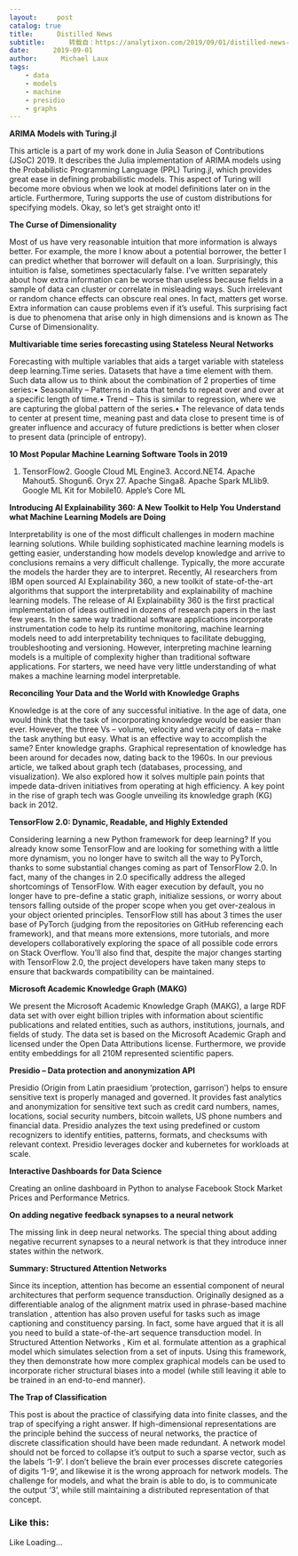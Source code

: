 ```yaml
---
layout:     post
catalog: true
title:      Distilled News
subtitle:      转载自：https://analytixon.com/2019/09/01/distilled-news-1182/
date:      2019-09-01
author:      Michael Laux
tags:
    - data
    - models
    - machine
    - presidio
    - graphs
---
```


**ARIMA Models with Turing.jl**

This article is a part of my work done in Julia Season of Contributions (JSoC) 2019. It describes the Julia implementation of ARIMA models using the Probabilistic Programming Language (PPL) Turing.jl, which provides great ease in defining probabilistic models. This aspect of Turing will become more obvious when we look at model definitions later on in the article. Furthermore, Turing supports the use of custom distributions for specifying models. Okay, so let’s get straight onto it!

**The Curse of Dimensionality**

Most of us have very reasonable intuition that more information is always better. For example, the more I know about a potential borrower, the better I can predict whether that borrower will default on a loan. Surprisingly, this intuition is false, sometimes spectacularly false. I’ve written separately about how extra information can be worse than useless because fields in a sample of data can cluster or correlate in misleading ways. Such irrelevant or random chance effects can obscure real ones. In fact, matters get worse. Extra information can cause problems even if it’s useful. This surprising fact is due to phenomena that arise only in high dimensions and is known as The Curse of Dimensionality.

**Multivariable time series forecasting using Stateless Neural Networks**

Forecasting with multiple variables that aids a target variable with stateless deep learning.Time series. Datasets that have a time element with them. Such data allow us to think about the combination of 2 properties of time series:• Seasonality – Patterns in data that tends to repeat over and over at a specific length of time.• Trend – This is similar to regression, where we are capturing the global pattern of the series.• The relevance of data tends to center at present time, meaning past and data close to present time is of greater influence and accuracy of future predictions is better when closer to present data (principle of entropy).

**10 Most Popular Machine Learning Software Tools in 2019**

1. TensorFlow2. Google Cloud ML Engine3. Accord.NET4. Apache Mahout5. Shogun6. Oryx 27. Apache Singa8. Apache Spark MLlib9. Google ML Kit for Mobile10. Apple’s Core ML

**Introducing AI Explainability 360: A New Toolkit to Help You Understand what Machine Learning Models are Doing**

Interpretability is one of the most difficult challenges in modern machine learning solutions. While building sophisticated machine learning models is getting easier, understanding how models develop knowledge and arrive to conclusions remains a very difficult challenge. Typically, the more accurate the models the harder they are to interpret. Recently, AI researchers from IBM open sourced AI Explainability 360, a new toolkit of state-of-the-art algorithms that support the interpretability and explainability of machine learning models. The release of AI Explainability 360 is the first practical implementation of ideas outlined in dozens of research papers in the last few years. In the same way traditional software applications incorporate instrumentation code to help its runtime monitoring, machine learning models need to add interpretability techniques to facilitate debugging, troubleshooting and versioning. However, interpreting machine learning models is a multiple of complexity higher than traditional software applications. For starters, we need have very little understanding of what makes a machine learning model interpretable.

**Reconciling Your Data and the World with Knowledge Graphs**

Knowledge is at the core of any successful initiative. In the age of data, one would think that the task of incorporating knowledge would be easier than ever. However, the three Vs – volume, velocity and veracity of data – make the task anything but easy. What is an effective way to accomplish the same? Enter knowledge graphs. Graphical representation of knowledge has been around for decades now, dating back to the 1960s. In our previous article, we talked about graph tech (databases, processing, and visualization). We also explored how it solves multiple pain points that impede data-driven initiatives from operating at high efficiency. A key point in the rise of graph tech was Google unveiling its knowledge graph (KG) back in 2012.

**TensorFlow 2.0: Dynamic, Readable, and Highly Extended**

Considering learning a new Python framework for deep learning? If you already know some TensorFlow and are looking for something with a little more dynamism, you no longer have to switch all the way to PyTorch, thanks to some substantial changes coming as part of TensorFlow 2.0. In fact, many of the changes in 2.0 specifically address the alleged shortcomings of TensorFlow. With eager execution by default, you no longer have to pre-define a static graph, initialize sessions, or worry about tensors falling outside of the proper scope when you get over-zealous in your object oriented principles. TensorFlow still has about 3 times the user base of PyTorch (judging from the repositories on GitHub referencing each framework), and that means more extensions, more tutorials, and more developers collaboratively exploring the space of all possible code errors on Stack Overflow. You’ll also find that, despite the major changes starting with TensorFlow 2.0, the project developers have taken many steps to ensure that backwards compatibility can be maintained.

**Microsoft Academic Knowledge Graph (MAKG)**

We present the Microsoft Academic Knowledge Graph (MAKG), a large RDF data set with over eight billion triples with information about scientific publications and related entities, such as authors, institutions, journals, and fields of study. The data set is based on the Microsoft Academic Graph and licensed under the Open Data Attributions license. Furthermore, we provide entity embeddings for all 210M represented scientific papers.

**Presidio – Data protection and anonymization API**

Presidio (Origin from Latin praesidium ‘protection, garrison’) helps to ensure sensitive text is properly managed and governed. It provides fast analytics and anonymization for sensitive text such as credit card numbers, names, locations, social security numbers, bitcoin wallets, US phone numbers and financial data. Presidio analyzes the text using predefined or custom recognizers to identify entities, patterns, formats, and checksums with relevant context. Presidio leverages docker and kubernetes for workloads at scale.

**Interactive Dashboards for Data Science**

Creating an online dashboard in Python to analyse Facebook Stock Market Prices and Performance Metrics.

**On adding negative feedback synapses to a neural network**

The missing link in deep neural networks. The special thing about adding negative recurrent synapses to a neural network is that they introduce inner states within the network.

**Summary: Structured Attention Networks**

Since its inception, attention has become an essential component of neural architectures that perform sequence transduction. Originally designed as a differentiable analog of the alignment matrix used in phrase-based machine translation , attention has also proven useful for tasks such as image captioning and constituency parsing. In fact, some have argued that it is all you need to build a state-of-the-art sequence transduction model. In Structured Attention Networks , Kim et al. formulate attention as a graphical model which simulates selection from a set of inputs. Using this framework, they then demonstrate how more complex graphical models can be used to incorporate richer structural biases into a model (while still leaving it able to be trained in an end-to-end manner).

**The Trap of Classification**

This post is about the practice of classifying data into finite classes, and the trap of specifying a right answer. If high-dimensional representations are the principle behind the success of neural networks, the practice of discrete classification should have been made redundant. A network model should not be forced to collapse it’s output to such a sparse vector, such as the labels ‘1-9’. I don’t believe the brain ever processes discrete categories of digits ‘1-9’, and likewise it is the wrong approach for network models. The challenge for models, and what the brain is able to do, is to communicate the output ‘3’, while still maintaining a distributed representation of that concept.

### Like this:

Like Loading...
